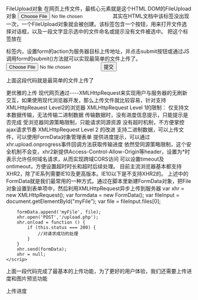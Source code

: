 FileUpload对象
在网页上传文件，最核心元素就是这个HTML DOM的FileUpload对象
	<input type="file">
其实在HTML文档中该标签没出现一次，一个FileUpload对象就会被创建。该标签包含一个按钮，用来打开文件选择对话框，以及一段文字显示选中的文件命名或提示没有文件被选中。
把这个标签放在<form>标签内，设置form的action为服务器目标上传地址，并点击submit按钮或通过JS调用form的submit()方法就可以实现最简单的文件上传了。
	<form id="uploadForm" method="post" action="upload.php" enctype="multipart/form-data>">
		<input type="file" id = "myFile" name = "file" />
		<input type="submit" value="提交" />
	</form>
上面这段代码就是最简单的文件上传了

更优雅的上传
现代网页通过----XMLHttpRequest来实现用户与服务器的无刷新交互，如果使用现代浏览器开发，那么上传文件就比较容易，针对支持XMLHttpReauest Level2的浏览器
XMLHttpRequest Level 1的限制：
	仅支持文本数据传输，无法传输二进制数据
	传输数据时，没有进度信息提示，只能提示是否完成
	受浏览器同源策略限制，只能请求同源资源
	没有超时机制，不方便掌控ajax请求节奏
XMLHttpRequest Level 2 的改进
	支持二进制数据，可以上传文件，可以使用FormData对象管理表单
	提供进度提示，可以通过xhr.upload.onprogress事件回调方法获取传输进度
	依然受同源策略限制，这个安全机制不会变，xhr2新提供Access-Control-Allow-Origin等header，设置为*时表示允许任何域名请求，从而实现跨域CORS访问
	可以设置timeout及ontimeout，方便设置超时时长和超时后续处理。
目前主流浏览器基本都支持XHR2，除了IE系列需要IE10及更高版本。IE10以下是不支持XHR2的。
上述中的FormData就是我们最常用的一种方式。通过在脚本里新建FormData对象，把File对象设置到表单项中，然后利用XMLHttpRequest异步上传到服务器
	<scrip>
		var xhr = new XMLHttpRequest();
		var formdata = new FormData();
		var fileInput = document.getElementById("myFile");
		var file = fileInput.files[0];

		formData.append('myFile', file);
		xhr.open('POST','/upload.php');
		xhr.onload = function () {
			if (this.status === 200) {
				//对请求成功的处理
			}
		}
		xhr.send(formData);
		xhr = null;
	</scrip>
上面一段代码完成了最基本的上传功能，为了更好的用户体验，我们还需要上传进度和图片预览功能

上传进度




